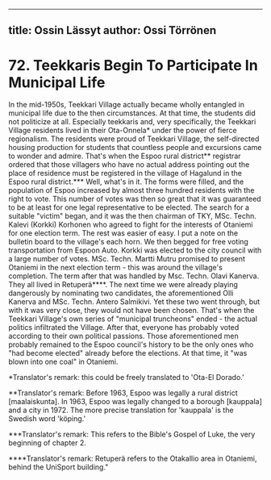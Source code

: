
---
title: Ossin Lässyt
author: Ossi Törrönen
---

    
# 72. Teekkaris Begin To Participate In Municipal Life

In the mid-1950s, Teekkari Village actually became wholly entangled in municipal life due to the then circumstances. At that time, the students did not politicize at all. Especially teekkaris and, very specifically, the Teekkari Village residents lived in their Ota-Onnela\* under the power of fierce regionalism. The residents were proud of Teekkari Village, the self-directed housing production for students that countless people and excursions came to wonder and admire. That's when the Espoo rural district\*\* registrar ordered that those villagers who have no actual address pointing out the place of residence must be registered in the village of Hagalund in the Espoo rural district.\*\*\* Well, what's in it. The forms were filled, and the population of Espoo increased by almost three hundred residents with the right to vote. This number of votes was then so great that it was guaranteed to be at least for one legal representative to be elected. The search for a suitable "victim" began, and it was the then chairman of TKY, MSc. Techn. Kalevi (Korkki) Korhonen who agreed to fight for the interests of Otaniemi for one election term. The rest was easier of easy. I put a note on the bulletin board to the village's each horn. We then begged for free voting transportation from Espoon Auto. Korkki was elected to the city council with a large number of votes. MSc. Techn. Martti Mutru promised to present Otaniemi in the next election term - this was around the village's completion. The term after that was handled by Msc. Techn. Olavi Kanerva. They all lived in Retuperä\*\*\*\*. The next time we were already playing dangerously by nominating two candidates, the aforementioned Olli Kanerva and MSc. Techn. Antero Salmikivi. Yet these two went through, but with it was very close, they would not have been chosen. That's when the Teekkari Village's own series of "municipal truncheons" ended - the actual politics infiltrated the Village. After that, everyone has probably voted according to their own political passions. Those aforementioned men probably remained to the Espoo council's history to be the only ones who "had become elected" already before the elections. At that time, it "was blown into one coal" in Otaniemi.

\*Translator's remark: this could be freely translated to 'Ota-El Dorado.'

\*\*Translator's remark: Before 1963, Espoo was legally a rural district [maalaiskunta]. In 1963, Espoo was legally changed to a borough [kauppala] and a city in 1972. The more precise translation for 'kauppala' is the Swedish word 'köping.'

\*\*\*Translator's remark: This refers to the Bible's Gospel of Luke, the very beginning of chapter 2.

\*\*\*\*Translator's remark: Retuperä refers to the Otakallio area in Otaniemi, behind the UniSport building."
